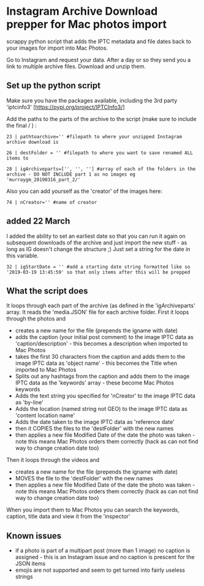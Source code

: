 # Instagram Archive Download prepper for Mac photos import
scrappy python script that adds the IPTC metadata and file dates back to your images for import into Mac Photos.

Go to Instagram and request your data. After a day or so they send you a link to multiple archive files.
Download and unzip them. 

## Set up the python script
Make sure you have the packages available, including the 3rd party 'iptcinfo3' [https://pypi.org/project/IPTCInfo3/]

Add the paths to the parts of the archive to the script (make sure to include the final / ) :
```
23 | pathtoarchive='' #filepath to where your unzipped Instagram archive download is

26 | destFolder = '' #filepath to where you want to save renamed ALL items to

28 | igArchiveparts=['', '', ''] #array of each of the folders in the archive - DO NOT INCLUDE part 1 as no images eg 'murraygm_20190316_part_2/'
```

Also you can add yourself as the 'creator' of the images here:
```
74 | nCreator='' #name of creator
```

## added 22 March
I added the ability to set an earliest date so that you can run it again on subsequent downloads of the archive and just import the new stuff - as long as IG doesn't change the structure ;) 
Just set a string for the date in this variable. 
```
32 | igStartDate = '' #add a starting date string formatted like so '2019-03-19 13:45:59' so that only items after this will be prepped
```

## What the script does
It loops through each part of the archive (as defined in the 'igArchiveparts' array.
It reads the 'media.JSON' file for each archive folder. 
First it loops through the photos and
* creates a new name for the file (prepends the igname with date)
* adds the caption (your initial post comment) to the image IPTC data as 'caption/description' - this becomes a description when imported to Mac Photos
* takes the first 30 characters from the caption and adds them to the image IPTC data as 'object name' - this becomes the Title when imported to Mac Photos
* Splits out any hashtags from the caption and adds them to the image IPTC data as the 'keywords' array - these become Mac Photos keywords
* Adds the text string you specified for 'nCreator' to the image IPTC data as 'by-line'
* Adds the location (named string not GEO) to the image IPTC data as 'content location name'
* Adds the date taken to the image IPTC data as 'reference date'
* then it COPIES the files to the 'destFolder' with the new names
* then applies a new file Modified Date of the date the photo was taken - note this means Mac Photos orders them correctly (hack as can not find way to change creation date too)

Then it loops through the videos and
* creates a new name for the file (prepends the igname with date)
* MOVES the file to the 'destFolder' with the new names
* then applies a new file Modified Date of the date the photo was taken - note this means Mac Photos orders them correctly (hack as can not find way to change creation date too)


When you import them to Mac Photos you can search the keywords, caption, title data and view it from the 'inspector'

## Known issues
* if a photo is part of a multipart post (more than 1 image) no caption is assigned - this is an Instagram issue and no caption is prescent for the JSON items
* emojis are not supported and seem to get turned into fairly useless strings




